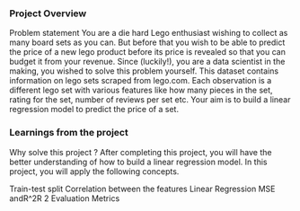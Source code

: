 ### Project Overview

 Problem statement
You are a die hard Lego enthusiast wishing to collect as many board sets as you can. But before that you wish to be able to predict the price of a new lego product before its price is revealed so that you can budget it from your revenue. Since (luckily!), you are a data scientist in the making, you wished to solve this problem yourself. This dataset contains information on lego sets scraped from lego.com. Each observation is a different lego set with various features like how many pieces in the set, rating for the set, number of reviews per set etc. Your aim is to build a linear regression model to predict the price of a set.


### Learnings from the project

 Why solve this project ?
After completing this project, you will have the better understanding of how to build a linear regression model. In this project, you will apply the following concepts.

Train-test split
Correlation between the features
Linear Regression
MSE andR^2R 
2
 Evaluation Metrics


